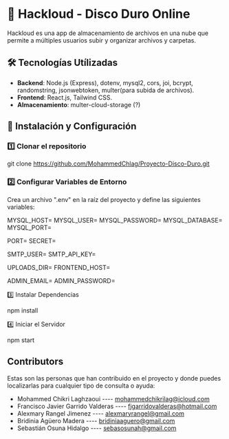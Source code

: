# 📁 Hackloud - Disco Duro Online

Hackloud es una app de almacenamiento de archivos en una nube que permite a múltiples usuarios subir y organizar archivos y carpetas.

## 🛠️ Tecnologías Utílizadas

-   **Backend**: Node.js (Express), dotenv, mysql2, cors, joi, bcrypt, randomstring, jsonwebtoken, multer(para subida de archivos).
-   **Frontend**: React.js, Tailwind CSS.
-   **Almacenamiento**: multer-cloud-storage (?)

## 🚀 Instalación y Configuración

### 1️⃣ Clonar el repositorio

git clone https://github.com/MohammedChlag/Proyecto-Disco-Duro.git

### 2️⃣ Configurar Variables de Entorno

Crea un archivo ".env" en la raíz del proyecto y define las siguientes variables:

MYSQL_HOST=
MYSQL_USER=
MYSQL_PASSWORD=
MYSQL_DATABASE=
MYSQL_PORT=

PORT=
SECRET=

SMTP_USER=
SMTP_API_KEY=

UPLOADS_DIR=
FRONTEND_HOST=

ADMIN_EMAIL=
ADMIN_PASSWORD=

3️⃣ Instalar Dependencias

npm install

4️⃣ Iniciar el Servidor

npm start

## Contributors

Estas son las personas que han contribuido en el proyecto y donde puedes localizarlas para cualquier tipo de consulta o ayuda:

-   Mohammed Chikri Laghzaoui ---- mohammedchikrilag@icloud.com
-   Francisco Javier Garrido Valderas ---- fjgarridovalderas@hotmail.com
-   Alexmary Rangel Jimenez ---- alexmaryrangel@gmail.com
-   Bridinia Agüero Madera ---- bridiniaaguero@gmail.com
-   Sebastián Osuna Hidalgo ---- sebasosunah@gmail.com
